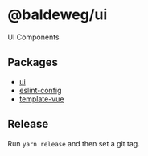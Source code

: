 # @baldeweg/ui

UI Components

## Packages

- [ui](https://github.com/abaldeweg/ui/blob/main/packages/%40baldeweg/ui/README.md)
- [eslint-config](https://github.com/abaldeweg/ui/blob/main/packages/%40baldeweg/eslint-config/README.md)
- [template-vue](https://github.com/abaldeweg/ui/blob/main/packages/%40baldeweg/template-vue/README.md)

## Release

Run `yarn release` and then set a git tag.

